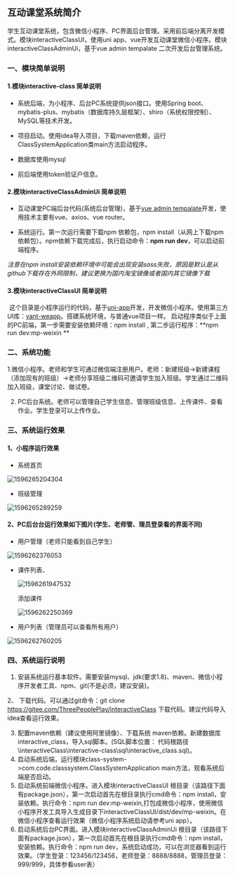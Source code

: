 

## 互动课堂系统简介

​      学生互动课堂系统，包含微信小程序、PC界面后台管理。采用前后端分离开发模式。模块interactiveClassUI，使用uni app、vue开发互动课堂微信小程序。模块interactiveClassAdminUi，基于vue  admin tempalate 二次开发后台管理系统。

### 一、模块简单说明

#### 1.模块interactive-class 简单说明

*  系统后端，为小程序、后台PC系统提供json接口。使用Spring boot、mybatis-plus、mybatis（数据库持久层框架）、shiro（系统权限控制）、MySQL等技术开发。
 *  项目启动。使用idea导入项目，下载maven依赖，运行ClassSystemApplication类main方法启动程序。

* 数据库使用mysql

* 前后端使用token验证户信息。

#### 2.模块interactiveClassAdminUi 简单说明

   * 互动课堂PC端后台代码(系统后台管理)，基于[vue  admin tempalate](https://panjiachen.gitee.io/vue-element-admin-site/zh/)开发，使用技术主要有vue、axios、vue router。

* 系统运行。第一次运行需要下载npm 依赖包，npm install（从网上下载npm 依赖包）。npm依赖下载完成后，执行启动命令：**npm run dev**，可以启动前端程序。

*注意在npm install安装依赖环境中可能会出现安装sass失败，原因是默认是从github下载存在外网限制，建议更换为国内淘宝镜像或者国内其它镜像下载*

#### 3.模块interactiveClassUI 简单说明

​      这个目录是小程序运行的代码，基于[uni-app](https://uniapp.dcloud.io/collocation/pages)开发，开发微信小程序。使用第三方UI库：[vant-weapp](https://youzan.github.io/vant-weapp/#/button)。搭建系统环境，与普通vue项目一样。  启动程序类似于上面的PC前端，第一步需要安装依赖环境：npm install , 第二步运行程序：**npm run dev:mp-weixin  **

### 二、系统功能

1.微信小程序。老师和学生可通过微信端注册用户。老师：新建班级->新建课程（添加现有的班级）->老师分享班级二维码可邀请学生加入班级。学生通过二维码加入班级，课堂讨论、做试卷。

2. PC后台系统。老师可以管理自己学生信息、管理班级信息、上传课件、查看作业。学生登录可以上传作业。

### 三、系统运行效果

#### 1、小程序运行效果

* 系统首页

![1596265204304](./系统运行界面/mp-index.png)

* 班级管理

![1596265289259](./系统运行界面/mp-classList.png)

#### 2、PC后台台运行效果如下图片(学生、老师管、理员登录看的界面不同)

* 用户管理（老师只能看到自己学生）

![1596262376053](./系统运行界面/userList.png)

* 课件列表、

  ![1596261947532](./系统运行界面/course-list.png)

  添加课件

  ![1596262250369](./系统运行界面/addcource.png)

* 用户列表（管理员可以查看所有用户）

![1596262760205](./系统运行界面/user-admin.png)



### 四、系统运行说明

1. 安装系统运行基本软件。需要安装mysql、jdk(要求1.8)、maven、微信小程序开发者工具、npm、git(不是必须，建议安装)。

2、 下载代码。可以通过git命令：git clone https://gitee.com/ThreePeoplePlay/interactiveClass 下载代码。建议代码导入idea查看运行效果。

3. 配置maven依赖（建议使用阿里镜像）、下载系统 maven依赖。新建数据库interactive_class，导入sql脚本。(SQL脚本位置： 代码根路径\interactiveClass\interactive-class\sql\interactive_class.sql)。
4.  启动系统后端，运行模块class-system->com.code.classsystem.ClassSystemApplication main方法，观看系统后端是否启动。
5. 启动系统前端微信小程序。进入模块interactiveClassUI 根目录（该路径下面有package.json），第一次启动首先在根目录执行cmd命令：npm install，安装依赖。执行命令：npm run dev:mp-weixin,打包成微信小程序，使用微信小程序开发工具导入生成目录下interactiveClassUI/dist/dev/mp-weixin。在微信小程序查看运行效果（微信小程序系统启动请参考uni app）。
6. 启动系统后台PC界面。进入模块interactiveClassAdminUi  根目录（该路径下面有package.json），第一次启动首先在根目录执行cmd命令：npm install，安装依赖。执行命令：npm run dev，系统启动成功，可以在浏览器看到运行效果。（学生登录：123456/123456，老师登录：8888/8888，管理员登录：999/999，具体参看user表）